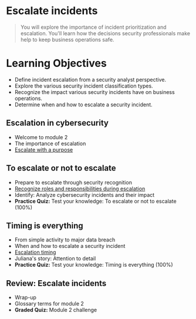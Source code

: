 # Escalate incidents
> You will explore the importance of incident prioritization and escalation. You'll learn how the decisions security professionals make help to keep business operations safe.
# Learning Objectives
- Define incident escalation from a security analyst perspective.
- Explore the various security incident classification types.
- Recognize the impact various security incidents have on business operations.
- Determine when and how to escalate a security incident.
## Escalation in cybersecurity
- Welcome to module 2
- The importance of escalation
- [Escalate with a purpose](https://github.com/KailaniBailey/Google-Cybersecurity-Professional-Certificate/tree/main/Course%208:%20Put%20It%20to%20Work:%20Prepare%20for%20Cybersecurity%20Jobs/Escalate%20incidents/Escalate%20with%20a%20purpose)
## To escalate or not to escalate
- Prepare to escalate through security recognition
- [Recognize roles and responsibilities during escalation](https://github.com/KailaniBailey/Google-Cybersecurity-Professional-Certificate/tree/main/Course%208:%20Put%20It%20to%20Work:%20Prepare%20for%20Cybersecurity%20Jobs/Escalate%20incidents/Recognize%20roles%20and%20responsibilities%20during%20escalation)
- Identify: Analyze cybersecurity incidents and their impact
- **Practice Quiz:** Test your knowledge: To escalate or not to escalate (100%)
## Timing is everything
- From simple activity to major data breach
- When and how to escalate a security incident
- [Escalation timing](https://github.com/KailaniBailey/Google-Cybersecurity-Professional-Certificate/tree/main/Course%208:%20Put%20It%20to%20Work:%20Prepare%20for%20Cybersecurity%20Jobs/Escalate%20incidents/Escalation%20timing)
- Juliana's story: Attention to detail
- **Practice Quiz:** Test your knowledge: Timing is everything (100%)
## Review: Escalate incidents
- Wrap-up
- Glossary terms for module 2
- **Graded Quiz:** Module 2 challenge
